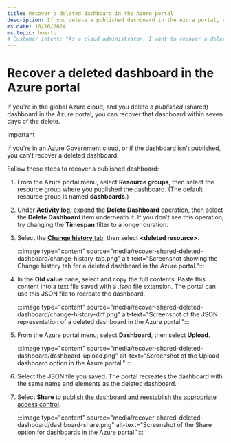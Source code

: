 ```yaml
---
title: Recover a deleted dashboard in the Azure portal
description: If you delete a published dashboard in the Azure portal, you can recover the dashboard.
ms.date: 10/10/2024
ms.topic: how-to
# Customer intent: "As a cloud administrator, I want to recover a deleted published dashboard within seven days, so that I can restore important visualizations and data tracking without losing shared insights."
---
```


# Recover a deleted dashboard in the Azure portal

If you're in the global Azure cloud, and you delete a _published_ (shared) dashboard in the Azure portal, you can recover that dashboard within seven days of the delete.

> [!IMPORTANT]
> If you're in an Azure Government cloud, or if the dashboard isn't published, you can't recover a deleted dashboard.

Follow these steps to recover a published dashboard:

1. From the Azure portal menu, select **Resource groups**, then select the resource group where you published the dashboard. (The default resource group is named **dashboards**.)

1. Under **Activity log**, expand the **Delete Dashboard** operation, then select the **Delete Dashboard** item underneath it. If you don't see this operation, try changing the **Timespan** filter to a longer duration.

1. Select the [**Change history** tab](/azure/azure-monitor/change/change-analysis-visualizations##view-the-activity-log-change-history), then select **\<deleted resource\>**.

   :::image type="content" source="media/recover-shared-deleted-dashboard/change-history-tab.png" alt-text="Screenshot showing the Change history tab for a deleted dashboard in the Azure portal.":::

1. In the **Old value** pane, select and copy the full contents. Paste this content into a text file saved with a _.json_ file extension. The portal can use this JSON file to recreate the dashboard.

    :::image type="content" source="media/recover-shared-deleted-dashboard/change-history-diff.png" alt-text="Screenshot of the JSON representation of a deleted dashboard in the Azure portal.":::

1. From the Azure portal menu, select **Dashboard**, then select **Upload**.

    :::image type="content" source="media/recover-shared-deleted-dashboard/dashboard-upload.png" alt-text="Screenshot of the Upload dashboard option in the Azure portal.":::

1. Select the JSON file you saved. The portal recreates the dashboard with the same name and elements as the deleted dashboard.

1. Select **Share** to [publish the dashboard and reestablish the appropriate access control](azure-portal-dashboard-share-access.md).

    :::image type="content" source="media/recover-shared-deleted-dashboard/dashboard-share.png" alt-text="Screenshot of the Share option for dashboards in the Azure portal.":::
